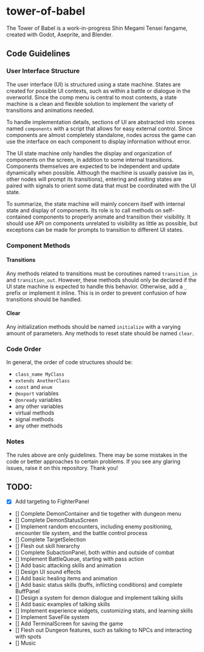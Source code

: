 # tower-of-babel
The Tower of Babel is a work-in-progress Shin Megami Tensei fangame, created with Godot, Aseprite, and Blender.

## Code Guidelines

### User Interface Structure
The user interface (UI) is structured using a state machine. States are created for possible UI contexts, such as within a battle or dialogue in the overworld. Since the comp menu is central to most contexts, a state machine is a clean and flexible solution to implement the variety of transitions and animations needed.

To handle implementation details, sections of UI are abstracted into scenes named `components` with a script that allows for easy external control. Since components are almost completely standalone, nodes across the game can use the interface on each component to display information without error. 

The UI state machine only handles the display and organization of components on the screen, in addition to some internal transitions. Components themselves are expected to be independent and update dynamically when possible. Although the machine is usually passive (as in, other nodes will prompt its transitions), entering and exiting states are paired with signals to orient some data that must be coordinated with the UI state.

To summarize, the state machine will mainly concern itself with internal state and display of components. Its role is to call methods on self-contained components to properly animate and transition their visibility. It should use API on components unrelated to visibility as little as possible, but exceptions can be made for prompts to transition to different UI states.

### Component Methods

#### Transitions
Any methods related to transitions must be coroutines named `transition_in` and `transition_out`. However, these methods should only be declared if the UI state machine is expected to handle this behavior. Otherwise, add a `_` prefix or implement it inline. This is in order to prevent confusion of how transitions should be handled.

#### Clear 
Any initialization methods should be named `initialize` with a varying amount of parameters. Any methods to reset state should be named `clear`.

### Code Order
In general, the order of code structures should be:
- `class_name MyClass`
- `extends AnotherClass`
- `const` and `enum`
- `@export` variables
- `@onready` variables
- any other variables
- virtual methods
- signal methods
- any other methods

### Notes
The rules above are only guidelines. There may be some mistakes in the code or better approaches to certain problems. If you see any glaring issues, raise it on this repository. Thank you!

## TODO:
- [X] Add targeting to FighterPanel
- [] Complete DemonContainer and tie together with dungeon menu
- [] Complete DemonStatusScreen
- [] Implement random encounters, including enemy positioning, encounter tile system, and the battle control process
- [] Complete TargetSelection 
- [] Flesh out skill hierarchy
- [] Complete SubactionPanel, both within and outside of combat
- [] Implement BattleQueue, starting with pass action
- [] Add basic attacking skills and animation
- [] Design UI sound effects
- [] Add basic healing items  and animation
- [] Add basic status skills (buffs, inflicting conditions) and complete BuffPanel
- [] Design a system for demon dialogue and implement talking skills
- [] Add basic examples of talking skills
- [] Implement experience widgets, customizing stats, and learning skills
- [] Implement SaveFile system
- [] Add TerminalScreen for saving the game
- [] Flesh out Dungeon features, such as talking to NPCs and interacting with spots
- [] Music